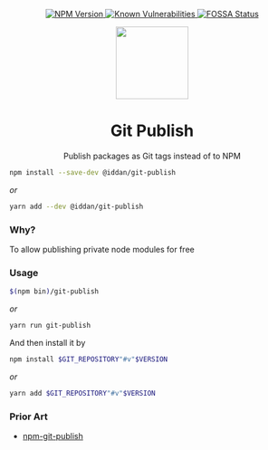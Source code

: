 <div align="center" href="">
  <p>
    <a href="https://npm.im/@iddan/git-publish">
      <img src="https://img.shields.io/npm/v/@iddan/git-publish.svg"
           alt="NPM Version" />
    </a>
    <a href="https://snyk.io/test/github/iddan/git-publish">
      <img src="https://snyk.io/test/npm/@iddan/git-publish/badge.svg"
           alt="Known Vulnerabilities"
           data-canonical-src="https://snyk.io/test/npm/@iddan/git-publish"/>
    </a>
    <!-- <a href="https://travis-ci.org/iddan/stylesheet">
      <img src="https://travis-ci.org/iddan/stylesheet.svg?branch=master" />
    </a> -->
    <!-- <a href='https://coveralls.io/github/iddan/stylesheet?branch=master'>
      <img src='https://coveralls.io/repos/github/iddan/stylesheet/badge.svg?branch=master' 
           alt='Coverage Status' />
    </a> -->
    <a href="https://app.fossa.io/projects/git%2Bgithub.com%2Fiddan%2Fgit-publish?ref=badge_shield">
      <img src="https://app.fossa.io/api/projects/git%2Bgithub.com%2Fiddan%2Fgit-publish.svg?type=shield"
           alt="FOSSA Status" />
    </a>
  </p>
  <img src="assets/git-publish.png" height="128" />
  <h1>Git Publish</h1>
  <p>Publish packages as Git tags instead of to NPM</p>
</div>

```bash
npm install --save-dev @iddan/git-publish
```

_or_

```bash
yarn add --dev @iddan/git-publish
```

### Why?

To allow publishing private node modules for free

### Usage

```bash
$(npm bin)/git-publish
```

_or_

```bash
yarn run git-publish
```

And then install it by

```bash
npm install $GIT_REPOSITORY"#v"$VERSION
```

_or_

```bash
yarn add $GIT_REPOSITORY"#v"$VERSION
```

### Prior Art

* [npm-git-publish](https://github.com/theoy/npm-git-publish)
